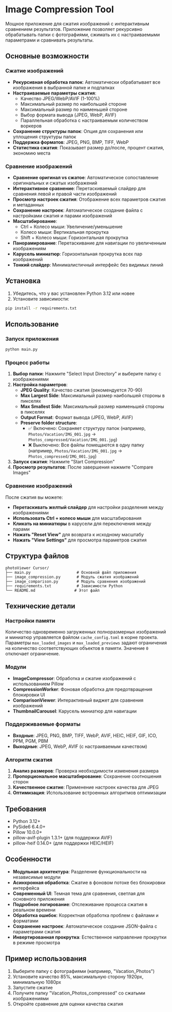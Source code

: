 # Image Compression Tool

Мощное приложение для сжатия изображений с интерактивным сравнением результатов. Приложение позволяет рекурсивно обрабатывать папки с фотографиями, сжимать их с настраиваемыми параметрами и сравнивать результаты.

## Основные возможности

### Сжатие изображений
- **Рекурсивная обработка папок**: Автоматически обрабатывает все изображения в выбранной папке и подпапках
- **Настраиваемые параметры сжатия**:
  - Качество JPEG/WebP/AVIF (1-100%)
  - Максимальный размер по наибольшей стороне
  - Максимальный размер по наименьшей стороне
  - Выбор формата вывода (JPEG, WebP, AVIF)
  - Параллельная обработка с настраиваемым количеством воркеров
- **Сохранение структуры папок**: Опция для сохранения или уплощения структуры папок
- **Поддержка форматов**: JPEG, PNG, BMP, TIFF, WebP
- **Статистика сжатия**: Показывает размер до/после, процент сжатия, экономию места

### Сравнение изображений
- **Сравнение оригинал vs сжатое**: Автоматическое сопоставление оригинальных и сжатых изображений
- **Интерактивное сравнение**: Перетаскиваемый слайдер для сравнения левой и правой части изображений
- **Просмотр настроек сжатия**: Отображение всех параметров сжатия и метаданных
- **Сохранение настроек**: Автоматическое создание файла с настройками сжатия и парами изображений
- **Масштабирование**: 
  - Ctrl + Колесо мыши: Увеличение/уменьшение
  - Колесо мыши: Вертикальная прокрутка
  - Shift + Колесо мыши: Горизонтальная прокрутка
- **Панорамирование**: Перетаскивание для навигации по увеличенным изображениям
- **Карусель миниатюр**: Горизонтальная прокрутка всех пар изображений
- **Тонкий слайдер**: Минималистичный интерфейс без видимых линий

## Установка

1. Убедитесь, что у вас установлен Python 3.12 или новее
2. Установите зависимости:

```bash
pip install -r requirements.txt
```

## Использование

### Запуск приложения

```bash
python main.py
```

### Процесс работы

1. **Выбор папки**: Нажмите "Select Input Directory" и выберите папку с изображениями
2. **Настройка параметров**:
   - **JPEG Quality**: Качество сжатия (рекомендуется 70-90)
   - **Max Largest Side**: Максимальный размер наибольшей стороны в пикселях
   - **Max Smallest Side**: Максимальный размер наименьшей стороны в пикселях
   - **Output Format**: Формат вывода (JPEG, WebP, AVIF)
   - **Preserve folder structure**: 
     - ✅ Включено: Сохраняет структуру папок (например, `Photos/Vacation/IMG_001.jpg` → `Photos_compressed/Vacation/IMG_001.jpg`)
     - ❌ Выключено: Все файлы помещаются в одну папку (например, `Photos/Vacation/IMG_001.jpg` → `Photos_compressed/IMG_001.jpg`)
3. **Запуск сжатия**: Нажмите "Start Compression"
4. **Просмотр результатов**: После завершения нажмите "Compare Images"

### Сравнение изображений

После сжатия вы можете:
- **Перетаскивать желтый слайдер** для настройки разделения между изображениями
- **Использовать Ctrl + колесо мыши** для масштабирования
- **Кликать на миниатюры** в карусели для переключения между парами
- **Нажать "Reset View"** для возврата к исходному масштабу
- **Нажать "View Settings"** для просмотра параметров сжатия

## Структура файлов

```
photoViewer Cursor/
├── main.py                    # Основной файл приложения
├── image_compression.py       # Модуль сжатия изображений
├── image_comparison.py        # Модуль сравнения изображений
├── requirements.txt           # Зависимости Python
└── README.md                 # Этот файл
```

## Технические детали

### Настройки памяти

Количество одновременно загруженных полноразмерных изображений и миниатюр
управляется файлом `cache_config.toml` в корне проекта. Параметры
`max_loaded_images` и `max_loaded_previews` задают ограничения на количество
соответствующих объектов в памяти. Значение `0` отключает ограничение.

### Модули

- **ImageCompressor**: Обработка и сжатие изображений с использованием Pillow
- **CompressionWorker**: Фоновая обработка для предотвращения блокировки UI
- **ComparisonViewer**: Интерактивный виджет для сравнения изображений
- **ThumbnailCarousel**: Карусель миниатюр для навигации

### Поддерживаемые форматы

- **Входные**: JPEG, PNG, BMP, TIFF, WebP, AVIF, HEIC, HEIF, GIF, ICO, PPM, PGM, PBM
- **Выходные**: JPEG, WebP, AVIF (с настраиваемым качеством)

### Алгоритм сжатия

1. **Анализ размеров**: Проверка необходимости изменения размера
2. **Пропорциональное масштабирование**: Сохранение соотношения сторон
3. **Качественное сжатие**: Применение настроек качества для JPEG
4. **Оптимизация**: Использование встроенных алгоритмов оптимизации

## Требования

- Python 3.12+
- PySide6 6.4.0+
- Pillow 10.0.0+
- pillow-avif-plugin 1.3.1+ (для поддержки AVIF)
- pillow-heif 0.14.0+ (для поддержки HEIC/HEIF)

## Особенности

- **Модульная архитектура**: Разделение функциональности на независимые модули
- **Асинхронная обработка**: Сжатие в фоновом потоке без блокировки интерфейса
- **Современный UI**: Темная тема для сравнения, светлая для основного приложения
- **Подробное логирование**: Отслеживание процесса сжатия в реальном времени
- **Обработка ошибок**: Корректная обработка проблем с файлами и форматами
- **Сохранение настроек**: Автоматическое создание JSON-файла с параметрами сжатия
- **Инвертированная прокрутка**: Естественное направление прокрутки в режиме просмотра

## Пример использования

1. Выберите папку с фотографиями (например, "Vacation_Photos")
2. Установите качество 85%, максимальную сторону 1920px, минимальную 1080px
3. Запустите сжатие
4. Получите папку "Vacation_Photos_compressed" со сжатыми изображениями
5. Откройте сравнение для оценки качества сжатия
